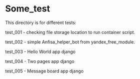 # Some_test
This directory is for different tests:

test_001 - checking file storage location to run container script.

test_002 - simple Anfisa_helper_bot from yandex_free_module.

test_003 - Hello World app django

test_004 - Two pages app django

test_005 - Message board app django
